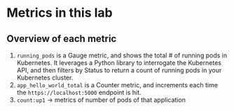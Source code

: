 # Metrics in this lab

## Overview of each metric

1. `running_pods` is a Gauge metric, and shows the total # of running pods in Kubernetes. It leverages a Python library to interrogate the Kubernetes API, and then filters by Status to return a count of running pods in your Kubernetes cluster.
2. `app_hello_world_total` is a Counter metric, and increments each time the `https://localhost:5000` endpoint is hit.
3. `count:up1` -> metrics of number of pods of that application

